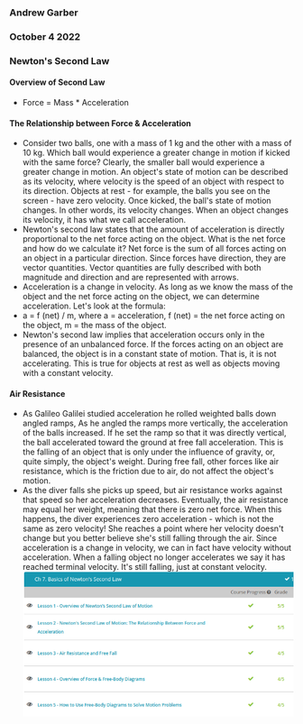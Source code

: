 ### Andrew Garber
### October 4 2022
### Newton's Second Law

#### Overview of Second Law
 - Force = Mass * Acceleration 
#### The Relationship between Force & Acceleration
 - Consider two balls, one with a mass of 1 kg and the other with a mass of 10 kg. Which ball would experience a greater change in motion if kicked with the same force? Clearly, the smaller ball would experience a greater change in motion. An object's state of motion can be described as its velocity, where velocity is the speed of an object with respect to its direction. Objects at rest - for example, the balls you see on the screen - have zero velocity. Once kicked, the ball's state of motion changes. In other words, its velocity changes. When an object changes its velocity, it has what we call acceleration.
 - Newton's second law states that the amount of acceleration is directly proportional to the net force acting on the object. What is the net force and how do we calculate it? Net force is the sum of all forces acting on an object in a particular direction. Since forces have direction, they are vector quantities. Vector quantities are fully described with both magnitude and direction and are represented with arrows.
 - Acceleration is a change in velocity. As long as we know the mass of the object and the net force acting on the object, we can determine acceleration. Let's look at the formula:
 - a = f (net) / m, where a = acceleration, f (net) = the net force acting on the object, m = the mass of the object.
 - Newton's second law implies that acceleration occurs only in the presence of an unbalanced force. If the forces acting on an object are balanced, the object is in a constant state of motion. That is, it is not accelerating. This is true for objects at rest as well as objects moving with a constant velocity.

#### Air Resistance
 - As Galileo Galilei studied acceleration he rolled weighted balls down angled ramps, As he angled the ramps more vertically, the acceleration of the balls increased. If he set the ramp so that it was directly vertical, the ball accelerated toward the ground at free fall acceleration. This is the falling of an object that is only under the influence of gravity, or, quite simply, the object's weight. During free fall, other forces like air resistance, which is the friction due to air, do not affect the object's motion.
 - As the diver falls she picks up speed, but air resistance works against that speed so her acceleration decreases. Eventually, the air resistance may equal her weight, meaning that there is zero net force. When this happens, the diver experiences zero acceleration - which is not the same as zero velocity! She reaches a point where her velocity doesn't change but you better believe she's still falling through the air. Since acceleration is a change in velocity, we can in fact have velocity without acceleration. When a falling object no longer accelerates we say it has reached terminal velocity. It's still falling, just at constant velocity.
![](ch7physics.png)